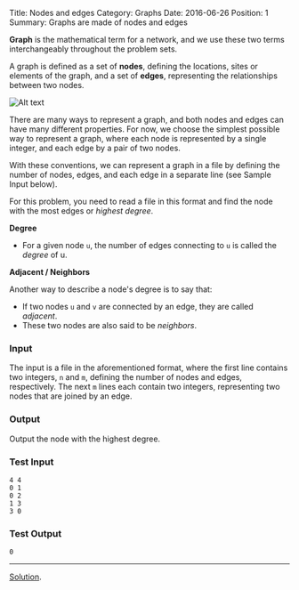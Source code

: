 Title: Nodes and edges
Category: Graphs
Date: 2016-06-26
Position: 1
Summary: Graphs are made of nodes and edges

**Graph** is the mathematical term for a network, and we use these two terms
interchangeably throughout the problem sets.

A graph is defined as a set of **nodes**, defining the locations, sites or
elements of the graph, and a set of **edges**, representing the relationships
between two nodes.

![Alt text]({filename}/images/nodes_edges_example.png "A graph with four
 nodes and four edges.")

There are many ways to represent a graph, and both nodes and edges can have
many different properties. For now, we choose the simplest possible way to
represent a graph, where each node is represented by a single integer, and
each edge by a pair of two nodes.

With these conventions, we can represent a graph in a file by defining the
number of nodes, edges, and each edge in a separate line (see Sample Input below).

For this problem, you need to read a file in this format and find the node
with the most edges or *highest degree*.

**Degree**

- For a given node `u`, the number of edges connecting to `u` is called the
*degree* of u.

**Adjacent / Neighbors**

Another way to describe a node's degree is to say that:

- If two nodes `u` and `v` are connected by an edge, they are
called *adjacent*.
- These two nodes are also said to be *neighbors*.

### Input

The input is a file in the aforementioned format, where the first line
contains two integers, `n` and `m`, defining the number of nodes and edges,
respectively. The next `m` lines each contain two integers, representing two
nodes that are joined by an edge.

### Output

Output the node with the highest degree.

### Test Input

```
4 4
0 1
0 2
1 3
3 0

```

### Test Output

```
0
```

--------------------------------------------------------
[Solution](https://github.com/Leockard/erdos/blob/master/solutions/graphs/nodes_edges.py).
